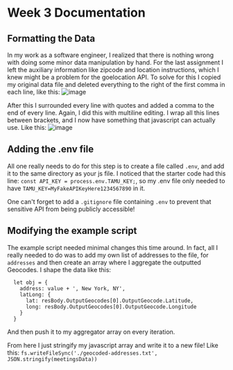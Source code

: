 # Week 3 Documentation

## Formatting the Data
In my work as a software engineer, I realized that there is nothing wrong with doing some minor data manipulation by hand. For the last assignment I left the auxiliary information like zipcode and location instructions, which I knew might be a problem for the goelocation API.
To solve for this I copied my original data file and deleted everything to the right of the first comma in each line, like this:
![image](https://user-images.githubusercontent.com/20379698/134233861-33f977ce-d19d-413e-bf2a-ab31c4a126ec.png)

After this I surrounded every line with quotes and added a comma to the end of every line. Again, I did this with multiline editing. I wrap all this lines between brackets, and I now have something that javascript can actually use. Like this:
![image](https://user-images.githubusercontent.com/20379698/134234205-c3d1e4d2-1a3d-4dba-83eb-0b90f35c8ae5.png)


## Adding the .env file
All one really needs to do for this step is to create a file called `.env`, and add it to the same directory as your js file. I noticed that the starter code had this line: `const API_KEY = process.env.TAMU_KEY;`, so my .env file only needed to have `TAMU_KEY=MyFakeAPIKeyHere1234567890` in it.

One can't forget to add a `.gitignore` file containing `.env` to prevent that sensitive API from being publicly accessible!

## Modifying the example script

The example script needed minimal changes this time around. In fact, all I really needed to do was to add my own list of addresses to the file, for `addresses` and then create an array where I aggregate the outputted Geocodes. I shape the data like this:
```
  let obj = {
    address: value + ', New York, NY',
    latLong: {
      lat: resBody.OutputGeocodes[0].OutputGeocode.Latitude,
      long: resBody.OutputGeocodes[0].OutputGeocode.Longitude
    }
  }
```
And then push it to my aggregator array on every iteration.

From here I just stringify my javascript array and write it to a new file! Like this: `fs.writeFileSync('./geocoded-addresses.txt', JSON.stringify(meetingsData))`
